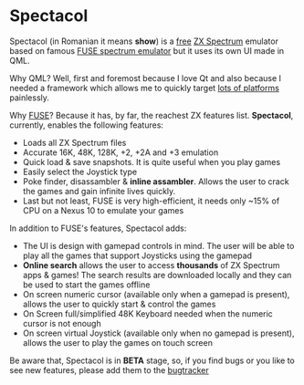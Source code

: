 # Spectacol

Spectacol (in Romanian it means **show**) is a [free](http://www.gnu.org/licenses/gpl-3.0.en.html) [ZX Spectrum](https://en.wikipedia.org/wiki/ZX_Spectrum) emulator based on famous [FUSE spectrum emulator](http://fuse-emulator.sourceforge.net/) but it uses its own UI made in QML.

Why QML? Well, first and foremost because I love Qt and also because I needed a framework which allows me to quickly target [lots of platforms](http://doc.qt.io/qt-5/supported-platforms.html) painlessly.

Why [FUSE](http://fuse-emulator.sourceforge.net/)? Because it has, by far, the reachest ZX features list.
**Spectacol**, currently, enables the following features:
 - Loads all ZX Spectrum files
 - Accurate 16K, 48K, 128K, +2, +2A and +3 emulation
 - Quick load & save snapshots. It is quite useful when you play games
 - Easily select the Joystick type
 - Poke finder, disassambler & **inline assambler**. Allows the user to crack the games and gain infinite lives quickly.
 - Last but not least, FUSE is very high-efficient, it needs only ~15% of CPU on a Nexus 10 to emulate your games

In addition to FUSE's features, Spectacol adds:
 - The UI is design with gamepad controls in mind. The user will be able to play all the games that support Joysticks using the gamepad
 - **Online search** allows the user to access **thousands** of ZX Spectrum apps & games! The search results are downloaded locally and they can be used to start the games offline
 - On screen numeric cursor (available only when a gamepad is present), allows the user to quickly start & control the games
 - On Screen full/simplified 48K Keyboard needed when the numeric cursor is not enough
 - On screen virtual Joystick (available only when no gamepad is present), allows the user to play the games on touch screen

Be aware that, Spectacol is in **BETA** stage, so, if you find bugs or you like to see new features, please add them to the [bugtracker](#issue)
